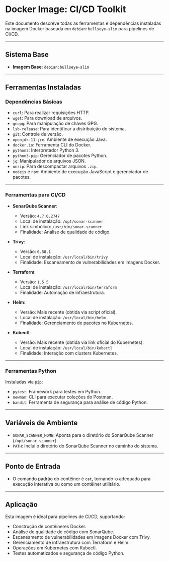 # Docker Image: CI/CD Toolkit

Este documento descreve todas as ferramentas e dependências instaladas na imagem Docker baseada em `debian:bullseye-slim` para pipelines de CI/CD.

---

## **Sistema Base**
- **Imagem Base**: `debian:bullseye-slim`

---

## **Ferramentas Instaladas**

### **Dependências Básicas**
- `curl`: Para realizar requisições HTTP.
- `wget`: Para download de arquivos.
- `gnupg`: Para manipulação de chaves GPG.
- `lsb-release`: Para identificar a distribuição do sistema.
- `git`: Controle de versão.
- `openjdk-11-jre`: Ambiente de execução Java.
- `docker.io`: Ferramenta CLI do Docker.
- `python3`: Interpretador Python 3.
- `python3-pip`: Gerenciador de pacotes Python.
- `jq`: Manipulador de arquivos JSON.
- `unzip`: Para descompactar arquivos `.zip`.
- `nodejs` e `npm`: Ambiente de execução JavaScript e gerenciador de pacotes.

---

### **Ferramentas para CI/CD**
- **SonarQube Scanner**:
  - Versão: `4.7.0.2747`
  - Local de instalação: `/opt/sonar-scanner`
  - Link simbólico: `/usr/bin/sonar-scanner`
  - Finalidade: Análise de qualidade de código.

- **Trivy**:
  - Versão: `0.58.1`
  - Local de instalação: `/usr/local/bin/trivy`
  - Finalidade: Escaneamento de vulnerabilidades em imagens Docker.

- **Terraform**:
  - Versão: `1.5.5`
  - Local de instalação: `/usr/local/bin/terraform`
  - Finalidade: Automação de infraestrutura.

- **Helm**:
  - Versão: Mais recente (obtida via script oficial).
  - Local de instalação: `/usr/local/bin/helm`
  - Finalidade: Gerenciamento de pacotes no Kubernetes.

- **Kubectl**:
  - Versão: Mais recente (obtida via link oficial do Kubernetes).
  - Local de instalação: `/usr/local/bin/kubectl`
  - Finalidade: Interação com clusters Kubernetes.

---

### **Ferramentas Python**
Instaladas via `pip`:
- `pytest`: Framework para testes em Python.
- `newman`: CLI para executar coleções do Postman.
- `bandit`: Ferramenta de segurança para análise de código Python.

---

## **Variáveis de Ambiente**
- `SONAR_SCANNER_HOME`: Aponta para o diretório do SonarQube Scanner (`/opt/sonar-scanner`).
- `PATH`: Inclui o diretório do SonarQube Scanner no caminho do sistema.

---

## **Ponto de Entrada**
- O comando padrão do contêiner é `cat`, tornando-o adequado para execução interativa ou como um contêiner utilitário.

---

## **Aplicação**
Esta imagem é ideal para pipelines de CI/CD, suportando:
- Construção de contêineres Docker.
- Análise de qualidade de código com SonarQube.
- Escaneamento de vulnerabilidades em imagens Docker com Trivy.
- Gerenciamento de infraestrutura com Terraform e Helm.
- Operações em Kubernetes com Kubectl.
- Testes automatizados e segurança de código Python.

